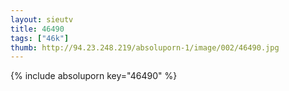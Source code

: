 ```yaml
--- 
layout: sieutv
title: 46490
tags: ["46k"]
thumb: http://94.23.248.219/absoluporn-1/image/002/46490.jpg
---
```

{% include absoluporn key="46490" %} 
